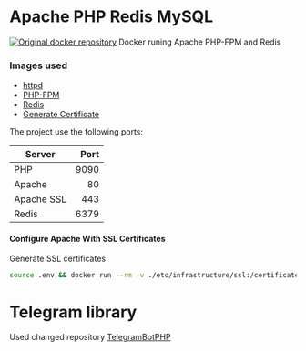# Apache PHP Redis MySQL
[![Original docker repository](https://badge.fury.io/gh/cgarde89%2Fdocker-apache-php-redis-mysql.svg)](https://badge.fury.io/gh/cgarde89%2Fdocker-apache-php-redis-mysql)
Docker runing Apache PHP-FPM and Redis

### Images used

- [httpd](https://hub.docker.com/layers/httpd/library/httpd/2.4.41-alpine/images/sha256-4df91a8788e987e74b16b02e328b204fc1fe8329143dc249be7e37d330277ba1)
- [PHP-FPM](https://hub.docker.com/layers/php/library/php/7.4.5-fpm-alpine/images/sha256-797c1e43838377697511f3ac06e1ae741f257f89f2ede06da37e647dd6d05ccb)
- [Redis](https://hub.docker.com/layers/redis/library/redis/5.0.7-alpine/images/sha256-166c09afbde11b339de35a8a894556584a17e21256ca7dd8a60c879fcda8fb1d)
- [Generate Certificate](https://hub.docker.com/r/jacoelho/generate-certificate)

The project use the following ports:

| **Server** | **Port** |
| ---------- | --------: |
| PHP | 9090 |
| Apache | 80 |
| Apache SSL | 443 |
| Redis | 6379 |

#### Configure Apache With SSL Certificates

Generate SSL certificates

```bash
source .env && docker run --rm -v ./etc/infrastructure/ssl:/certificates -e "SERVER=$APACHE_HOST" jacoelho/generate-certificate
```

# Telegram library
Used changed repository [TelegramBotPHP](https://github.com/Eleirbag89/TelegramBotPHP)
